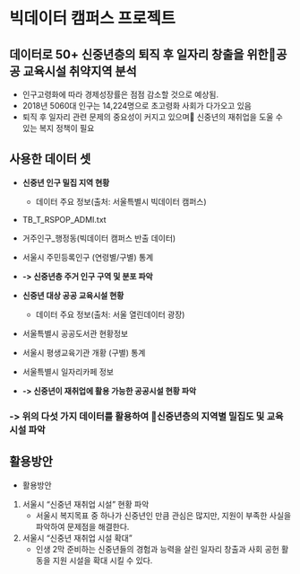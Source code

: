 # 빅데이터 캠퍼스 프로젝트 
## 데이터로 50+ 신중년층의 퇴직 후 일자리 창출을 위한공공 교육시설 취약지역 분석 
- 인구고령화에 따라 경제성장률은 점점 감소할 것으로 예상됨.
- 2018년 5060대 인구는 14,224명으로 초고령화 사회가 다가오고 있음
- 퇴직 후 일자리 관련 문제의 중요성이 커지고 있으며 신중년의 재취업을 도울 수 있는 복지 정책이 필요

## 사용한 데이터 셋 
- **신중년 인구 밀집 지역 현황**
    - 데이터 주요 정보(출처: 서울특별시 빅데이터 캠퍼스)
- TB_T_RSPOP_ADMI.txt 
- 거주인구_행정동(빅데이터 캠퍼스 반출 데이터)
- 서울시 주민등록인구 (연령별/구별) 통계 
- **-> 신중년층 주거 인구 구역 및 분포 파악**

- **신중년 대상 공공 교육시설 현황**
    - 데이터 주요 정보(출처: 서울 열린데이터 광장)
- 서울특별시 공공도서관 현황정보
- 서울시 평생교육기관 개황 (구별) 통계
- 서울특별시 일자리카페 정보
- **-> 신중년이 재취업에 활용 가능한 공공시설 현황 파악**

### -> 위의 다섯 가지 데이터를 활용하여 신중년층의 지역별 밀집도 및 교육시설 파악 

## 활용방안 
- 활용방안
1. 서울시 “신중년 재취업 시설” 현황 파악
    -  서울시 복지목표 중 하나가 신중년인 만큼 관심은 많지만, 지원이 부족한 사실을 파악하여 문제점을 해결한다.
2. 서울시 “신중년 재취업 시설 확대”
    - 인생 2막 준비하는 신중년들의 경험과 능력을 살린 일자리 창출과 사회 공헌 활동을 지원 시설을 확대 시킬 수 있다.










